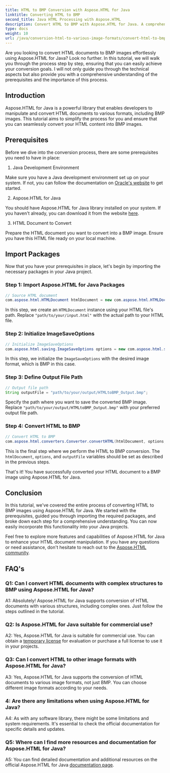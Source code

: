 ```yaml
---
title: HTML to BMP Conversion with Aspose.HTML for Java
linktitle: Converting HTML to BMP
second_title: Java HTML Processing with Aspose.HTML
description: Convert HTML to BMP with Aspose.HTML for Java. A comprehensive tutorial to seamlessly convert HTML documents into BMP images using Aspose.HTML for Java.
type: docs
weight: 10
url: /java/conversion-html-to-various-image-formats/convert-html-to-bmp/
---
```

Are you looking to convert HTML documents to BMP images effortlessly using Aspose.HTML for Java? Look no further. In this tutorial, we will walk you through the process step by step, ensuring that you can easily achieve your conversion goals. I will not only guide you through the technical aspects but also provide you with a comprehensive understanding of the prerequisites and the importance of this process. 

## Introduction

Aspose.HTML for Java is a powerful library that enables developers to manipulate and convert HTML documents to various formats, including BMP images. This tutorial aims to simplify the process for you and ensure that you can seamlessly convert your HTML content into BMP images.

## Prerequisites

Before we dive into the conversion process, there are some prerequisites you need to have in place:

1. Java Development Environment

Make sure you have a Java development environment set up on your system. If not, you can follow the documentation on [Oracle's website](https://www.oracle.com/java/technologies/javase-downloads.html) to get started.

2. Aspose.HTML for Java

You should have Aspose.HTML for Java library installed on your system. If you haven't already, you can download it from the website [here](https://releases.aspose.com/html/java/).

3. HTML Document to Convert

Prepare the HTML document you want to convert into a BMP image. Ensure you have this HTML file ready on your local machine.

## Import Packages

Now that you have your prerequisites in place, let's begin by importing the necessary packages in your Java project.

### Step 1: Import Aspose.HTML for Java Packages

```java
// Source HTML document
com.aspose.html.HTMLDocument htmlDocument = new com.aspose.html.HTMLDocument("path/to/your/input.html");
```

In this step, we create an `HTMLDocument` instance using your HTML file's path. Replace `"path/to/your/input.html"` with the actual path to your HTML file.

### Step 2: Initialize ImageSaveOptions

```java
// Initialize ImageSaveOptions
com.aspose.html.saving.ImageSaveOptions options = new com.aspose.html.saving.ImageSaveOptions(com.aspose.html.rendering.image.ImageFormat.Bmp);
```

In this step, we initialize the `ImageSaveOptions` with the desired image format, which is BMP in this case.

### Step 3: Define Output File Path

```java
// Output file path
String outputFile = "path/to/your/output/HTMLtoBMP_Output.bmp";
```

Specify the path where you want to save the converted BMP image. Replace `"path/to/your/output/HTMLtoBMP_Output.bmp"` with your preferred output file path.

### Step 4: Convert HTML to BMP

```java
// Convert HTML to BMP
com.aspose.html.converters.Converter.convertHTML(htmlDocument, options, outputFile);
```

This is the final step where we perform the HTML to BMP conversion. The `htmlDocument`, `options`, and `outputFile` variables should be set as described in the previous steps.

That's it! You have successfully converted your HTML document to a BMP image using Aspose.HTML for Java.

## Conclusion

In this tutorial, we've covered the entire process of converting HTML to BMP images using Aspose.HTML for Java. We started with the prerequisites, guided you through importing the required packages, and broke down each step for a comprehensive understanding. You can now easily incorporate this functionality into your Java projects.

Feel free to explore more features and capabilities of Aspose.HTML for Java to enhance your HTML document manipulation. If you have any questions or need assistance, don't hesitate to reach out to the [Aspose.HTML community](https://forum.aspose.com/).

## FAQ's

### Q1: Can I convert HTML documents with complex structures to BMP using Aspose.HTML for Java?

A1: Absolutely! Aspose.HTML for Java supports conversion of HTML documents with various structures, including complex ones. Just follow the steps outlined in the tutorial.

### Q2: Is Aspose.HTML for Java suitable for commercial use?

A2: Yes, Aspose.HTML for Java is suitable for commercial use. You can obtain a [temporary license](https://purchase.aspose.com/temporary-license/) for evaluation or purchase a full license to use it in your projects.

### Q3: Can I convert HTML to other image formats with Aspose.HTML for Java?

A3: Yes, Aspose.HTML for Java supports the conversion of HTML documents to various image formats, not just BMP. You can choose different image formats according to your needs.

### 4: Are there any limitations when using Aspose.HTML for Java?

A4: As with any software library, there might be some limitations and system requirements. It's essential to check the official documentation for specific details and updates.

### Q5: Where can I find more resources and documentation for Aspose.HTML for Java?

A5: You can find detailed documentation and additional resources on the official Aspose.HTML for Java [documentation page](https://reference.aspose.com/html/java/).
